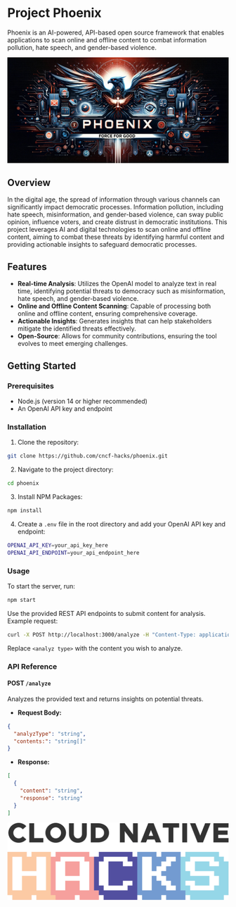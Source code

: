# Project Phoenix

Phoenix is an AI-powered, API-based open source framework that enables applications to scan online and offline content to combat information pollution, hate speech, and gender-based violence.

![alt text](https://github.com/cncf-hacks/phoenix/blob/main/images/phoenix.jpg?raw=true)

## Overview

In the digital age, the spread of information through various channels can significantly impact democratic processes. Information pollution, including hate speech, misinformation, and gender-based violence, can sway public opinion, influence voters, and create distrust in democratic institutions. This project leverages AI and digital technologies to scan online and offline content, aiming to combat these threats by identifying harmful content and providing actionable insights to safeguard democratic processes.

## Features

- **Real-time Analysis**: Utilizes the OpenAI model to analyze text in real time, identifying potential threats to democracy such as misinformation, hate speech, and gender-based violence.
- **Online and Offline Content Scanning**: Capable of processing both online and offline content, ensuring comprehensive coverage.
- **Actionable Insights**: Generates insights that can help stakeholders mitigate the identified threats effectively.
- **Open-Source**: Allows for community contributions, ensuring the tool evolves to meet emerging challenges.

## Getting Started

### Prerequisites

- Node.js (version 14 or higher recommended)
- An OpenAI API key and endpoint

### Installation

1. Clone the repository:

```sh
git clone https://github.com/cncf-hacks/phoenix.git
```

2. Navigate to the project directory:

```sh
cd phoenix
```

3. Install NPM Packages:

```sh
npm install
```

4. Create a `.env` file in the root directory and add your OpenAI API key and endpoint:

```sh
OPENAI_API_KEY=your_api_key_here
OPENAI_API_ENDPOINT=your_api_endpoint_here
```

### Usage

To start the server, run:

```sh
npm start
```

Use the provided REST API endpoints to submit content for analysis. Example request:

```sh
curl -X POST http://localhost:3000/analyze -H "Content-Type: application/json" -d '{"analyzType": "<analyz type>"}'
```

Replace `<analyz type>` with the content you wish to analyze.

### API Reference

#### POST `/analyze`

Analyzes the provided text and returns insights on potential threats.

- **Request Body:**

```json
{
  "analyzType": "string",
  "contents:": "string[]"
}
```

- **Response:**

```json
[
  {
    "content": "string",
    "response": "string"
  }
]
```

![alt text](https://github.com/cncf-hacks/phoenix/blob/main/images/cncf.png?raw=true)
